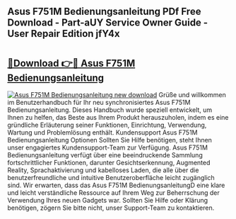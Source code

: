 ## Asus F751M Bedienungsanleitung PDf Free Download - Part-aUY Service Owner Guide - User Repair Edition jfY4x

# <h2><a href="http://df55fz.blite.top/?on=Asus+F751M+Bedienungsanleitung">🔗Download 👉🔴 Asus F751M Bedienungsanleitung</a></h2>

[![Asus F751M Bedienungsanleitung new download](https://i.imgur.com/lujVjoI.png)](http://df55fz.blite.top/?on=Asus+F751M+Bedienungsanleitung)
Grüße und willkommen im Benutzerhandbuch für Ihr neu synchronisiertes Asus F751M Bedienungsanleitung. Dieses Handbuch wurde speziell entwickelt, um Ihnen zu helfen, das Beste aus Ihrem Produkt herauszuholen, indem es eine gründliche Erläuterung seiner Funktionen, Einrichtung, Verwendung, Wartung und Problemlösung enthält. Kundensupport Asus F751M Bedienungsanleitung Optionen Sollten Sie Hilfe benötigen, steht Ihnen unser engagiertes Kundensupport-Team zur Verfügung. Asus F751M Bedienungsanleitung verfügt über eine beeindruckende Sammlung fortschrittlicher Funktionen, darunter Gesichtserkennung, Augmented Reality, Sprachaktivierung und kabelloses Laden, die alle über die benutzerfreundliche und intuitive Benutzeroberfläche leicht zugänglich sind. Wir erwarten, dass das Asus F751M BedienungsanleitungD eine klare und leicht verständliche Ressource auf Ihrem Weg zur Beherrschung der Verwendung Ihres neuen Gadgets war. Sollten Sie Hilfe oder Klärung benötigen, zögern Sie bitte nicht, unser Support-Team zu kontaktieren.
